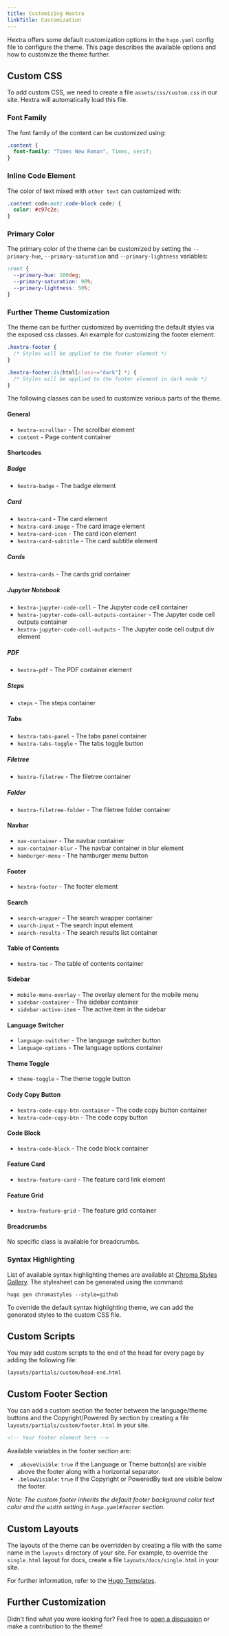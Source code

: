 ```yaml
---
title: Customizing Hextra
linkTitle: Customization
---
```


Hextra offers some default customization options in the `hugo.yaml` config file to configure the theme.
This page describes the available options and how to customize the theme further.

<!--more-->

## Custom CSS

To add custom CSS, we need to create a file `assets/css/custom.css` in our site. Hextra will automatically load this file.

### Font Family

The font family of the content can be customized using:

```css {filename="assets/css/custom.css"}
.content {
  font-family: "Times New Roman", Times, serif;
}
```

### Inline Code Element

The color of text mixed with `other text` can customized with:

```css {filename="assets/css/custom.css"}
.content code:not(.code-block code) {
  color: #c97c2e;
}
```

### Primary Color

The primary color of the theme can be customized by setting the `--primary-hue`, `--primary-saturation` and `--primary-lightness` variables:

```css {filename="assets/css/custom.css"}
:root {
  --primary-hue: 100deg;
  --primary-saturation: 90%;
  --primary-lightness: 50%;
}
```

### Further Theme Customization

The theme can be further customized by overriding the default styles via the exposed css classes. An example for customizing the footer element:

```css {filename="assets/css/custom.css"}
.hextra-footer {
  /* Styles will be applied to the footer element */
}

.hextra-footer:is(html[class~="dark"] *) {
  /* Styles will be applied to the footer element in dark mode */
}

```

The following classes can be used to customize various parts of the theme.

#### General

- `hextra-scrollbar` - The scrollbar element
- `content` - Page content container

#### Shortcodes

##### Badge

- `hextra-badge` - The badge element

##### Card

- `hextra-card` - The card element
- `hextra-card-image` - The card image element
- `hextra-card-icon` - The card icon element
- `hextra-card-subtitle` - The card subtitle element

##### Cards

- `hextra-cards` - The cards grid container

##### Jupyter Notebook

- `hextra-jupyter-code-cell` - The Jupyter code cell container
- `hextra-jupyter-code-cell-outputs-container` - The Jupyter code cell outputs container
- `hextra-jupyter-code-cell-outputs` - The Jupyter code cell output div element

##### PDF

- `hextra-pdf` - The PDF container element

##### Steps

- `steps` - The steps container

##### Tabs

- `hextra-tabs-panel` - The tabs panel container
- `hextra-tabs-toggle` - The tabs toggle button

##### Filetree

- `hextra-filetree` - The filetree container

##### Folder

- `hextra-filetree-folder` - The filetree folder container

#### Navbar

- `nav-container` - The navbar container
- `nav-container-blur` - The navbar container in blur element
- `hamburger-menu` - The hamburger menu button

#### Footer

- `hextra-footer` - The footer element

#### Search

- `search-wrapper` - The search wrapper container
- `search-input` - The search input element
- `search-results` - The search results list container

#### Table of Contents

- `hextra-toc` - The table of contents container

#### Sidebar

- `mobile-menu-overlay` - The overlay element for the mobile menu
- `sidebar-container` - The sidebar container
- `sidebar-active-item` - The active item in the sidebar

#### Language Switcher

- `language-switcher` - The language switcher button
- `language-options` - The language options container

#### Theme Toggle

- `theme-toggle` - The theme toggle button

#### Cody Copy Button

- `hextra-code-copy-btn-container` - The code copy button container
- `hextra-code-copy-btn` - The code copy button

#### Code Block

- `hextra-code-block` - The code block container

#### Feature Card

- `hextra-feature-card` - The feature card link element

#### Feature Grid

- `hextra-feature-grid` - The feature grid container

#### Breadcrumbs

No specific class is available for breadcrumbs.

### Syntax Highlighting

List of available syntax highlighting themes are available at [Chroma Styles Gallery](https://xyproto.github.io/splash/docs/all.html). The stylesheet can be generated using the command:

```shell
hugo gen chromastyles --style=github
```

To override the default syntax highlighting theme, we can add the generated styles to the custom CSS file.

## Custom Scripts

You may add custom scripts to the end of the head for every page by adding the following file:

```
layouts/partials/custom/head-end.html
```

## Custom Footer Section

You can add a custom section the footer between the language/theme buttons and the Copyright/Powered By section by creating a file `layouts/partials/custom/footer.html` in your site.

```html {filename="layouts/partials/custom/footer.html"}
<!-- Your footer element here -->
```

Available variables in the footer section are:

- `.aboveVisible`: `true` if the Language or Theme button(s) are visible above the footer along with a horizontal separator.
- `.belowVisible`: `true` if the Copyright or PoweredBy text are visible below the footer.

_Note: The custom footer inherits the default footer background color text color and the `width` setting in `hugo.yaml#footer` section._

## Custom Layouts

The layouts of the theme can be overridden by creating a file with the same name in the `layouts` directory of your site.
For example, to override the `single.html` layout for docs, create a file `layouts/docs/single.html` in your site.

For further information, refer to the [Hugo Templates](https://gohugo.io/templates/).

## Further Customization

Didn't find what you were looking for? Feel free to [open a discussion](https://github.com/imfing/hextra/discussions) or make a contribution to the theme!
